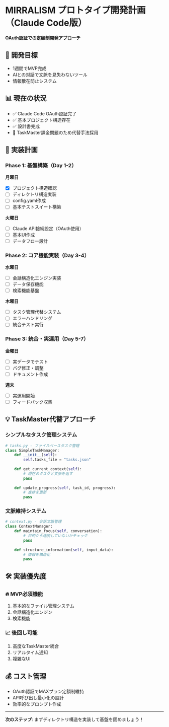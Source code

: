 # MIRRALISM プロトタイプ開発計画（Claude Code版）

**OAuth認証での定額制開発アプローチ**

## 🎯 開発目標
- 1週間でMVP完成
- AIとの対話で文脈を見失わないツール
- 情報散在防止システム

## 📊 現在の状況
- ✅ Claude Code OAuth認証完了
- ✅ 基本プロジェクト構造存在
- ✅ 設計書完成
- 🔄 TaskMaster課金問題のため代替手法採用

## 🚀 実装計画

### Phase 1: 基盤構築（Day 1-2）
**月曜日**
- [x] プロジェクト構造確認
- [ ] ディレクトリ構造実装
- [ ] config.yaml作成
- [ ] 基本テストスイート構築

**火曜日**
- [ ] Claude API接続設定（OAuth使用）
- [ ] 基本UI作成
- [ ] データフロー設計

### Phase 2: コア機能実装（Day 3-4）
**水曜日**
- [ ] 会話構造化エンジン実装
- [ ] データ保存機能
- [ ] 検索機能基盤

**木曜日**
- [ ] タスク管理代替システム
- [ ] エラーハンドリング
- [ ] 統合テスト実行

### Phase 3: 統合・実運用（Day 5-7）
**金曜日**
- [ ] 実データでテスト
- [ ] バグ修正・調整
- [ ] ドキュメント作成

**週末**
- [ ] 実運用開始
- [ ] フィードバック収集

## 💡 TaskMaster代替アプローチ

### シンプルなタスク管理システム
```python
# tasks.py - ファイルベースタスク管理
class SimpleTaskManager:
    def __init__(self):
        self.tasks_file = "tasks.json"
    
    def get_current_context(self):
        # 現在のタスクと文脈を返す
        pass
    
    def update_progress(self, task_id, progress):
        # 進捗を更新
        pass
```

### 文脈維持システム
```python
# context.py - 会話文脈管理
class ContextManager:
    def maintain_focus(self, conversation):
        # 目的から逸脱していないかチェック
        pass
    
    def structure_information(self, input_data):
        # 情報を構造化
        pass
```

## 🛠️ 実装優先度

### 🔥 MVP必須機能
1. 基本的なファイル管理システム
2. 会話構造化エンジン
3. 検索機能

### 📈 後回し可能
1. 高度なTaskMaster統合
2. リアルタイム通知
3. 複雑なUI

## 💰 コスト管理
- OAuth認証でMAXプラン定額制維持
- API呼び出し最小化の設計
- 効率的なプロンプト作成

---

**次のステップ**: まずディレクトリ構造を実装して基盤を固めましょう！ 
